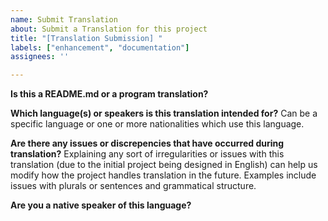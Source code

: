 ```yaml
---
name: Submit Translation
about: Submit a Translation for this project
title: "[Translation Submission] "
labels: ["enhancement", "documentation"]
assignees: ''

---
```


**Is this a README.md or a program translation?**


**Which language(s) or speakers is this translation intended for?**
Can be a specific language or one or more nationalities which use this language.

**Are there any issues or discrepencies that have occurred during translation?**
Explaining any sort of irregularities or issues with this translation (due to the initial project being designed in English) can help us modify how the project handles translation in the future. Examples include issues with plurals or sentences and grammatical structure.

**Are you a native speaker of this language?**
